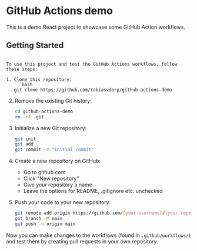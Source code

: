 # GitHub Actions demo

This is a demo React project to showcase some GitHub Action workflows.

## Getting Started
````

To use this project and test the GitHub Actions workflows, follow these steps:

1. Clone this repository:
   ```bash
   git clone https://github.com/tobiasvdorp/github-actions-demo
````

2. Remove the existing Git history:

   ```bash
   cd github-actions-demo
   rm -rf .git
   ```

3. Initialize a new Git repository:

   ```bash
   git init
   git add .
   git commit -m "Initial commit"
   ```

4. Create a new repository on GitHub:

   - Go to github.com
   - Click "New repository"
   - Give your repository a name
   - Leave the options for README, .gitignore etc. unchecked

5. Push your code to your new repository:
   ```bash
   git remote add origin https://github.com/[your-username]/[your-repo-name].git
   git branch -M main
   git push -u origin main
   ```

Now you can make changes to the workflows (found in `.github/workflows/`) and test them by creating pull requests in your own repository.
